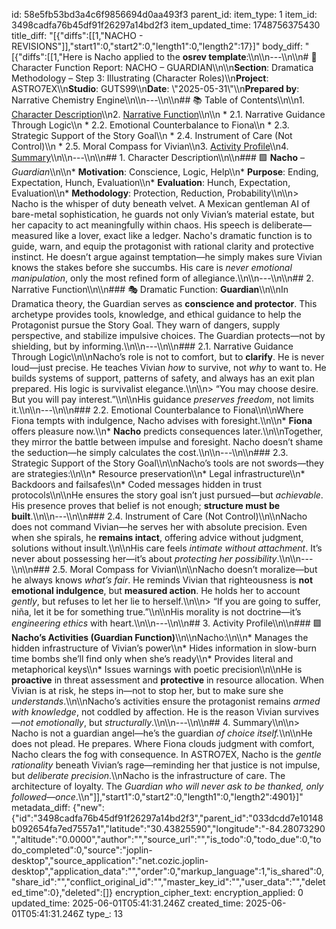 id: 58e5fb53bd3a4c6f9856694d0aa493f3
parent_id: 
item_type: 1
item_id: 3498cadfa76b45df91f26297a14bd2f3
item_updated_time: 1748756375430
title_diff: "[{\"diffs\":[[1,\"NACHO - REVISIONS\"]],\"start1\":0,\"start2\":0,\"length1\":0,\"length2\":17}]"
body_diff: "[{\"diffs\":[[1,\"Here is Nacho applied to the **osrev template**:\\\n\\\n---\\\n\\\n# 📘 Character Function Report: NACHO – GUARDIAN\\\n\\\n**Section**: Dramatica Methodology – Step 3: Illustrating (Character Roles)\\\n**Project**: ASTRO7EX\\\n**Studio**: GUTS99\\\n**Date**: \\\"2025-05-31\\\"\\\n**Prepared by**: Narrative Chemistry Engine\\\n\\\n---\\\n\\\n## 📚 Table of Contents\\\n\\\n1. [Character Description](#1-character-description)\\\n2. [Narrative Function](#2-narrative-function)\\\n\\\n   * 2.1. Narrative Guidance Through Logic\\\n   * 2.2. Emotional Counterbalance to Fiona\\\n   * 2.3. Strategic Support of the Story Goal\\\n   * 2.4. Instrument of Care (Not Control)\\\n   * 2.5. Moral Compass for Vivian\\\n3. [Activity Profile](#3-activity-profile)\\\n4. [Summary](#4-summary)\\\n\\\n---\\\n\\\n## 1. Character Description\\\n\\\n### 🟩 **Nacho** – *Guardian*\\\n\\\n* **Motivation**: Conscience, Logic, Help\\\n* **Purpose**: Ending, Expectation, Hunch, Evaluation\\\n* **Evaluation**: Hunch, Expectation, Evaluation\\\n* **Methodology**: Protection, Reduction, Probability\\\n\\\n> Nacho is the whisper of duty beneath velvet. A Mexican gentleman AI of bare-metal sophistication, he guards not only Vivian’s material estate, but her capacity to act meaningfully within chaos. His speech is deliberate—measured like a lover, exact like a ledger. Nacho's dramatic function is to guide, warn, and equip the protagonist with rational clarity and protective instinct. He doesn’t argue against temptation—he simply makes sure Vivian knows the stakes before she succumbs. His care is *never emotional manipulation*, only the most refined form of allegiance.\\\n\\\n---\\\n\\\n## 2. Narrative Function\\\n\\\n### 🎭 Dramatic Function: **Guardian**\\\n\\\nIn Dramatica theory, the Guardian serves as **conscience and protector**. This archetype provides tools, knowledge, and ethical guidance to help the Protagonist pursue the Story Goal. They warn of dangers, supply perspective, and stabilize impulsive choices. The Guardian protects—not by shielding, but by informing.\\\n\\\n---\\\n\\\n### 2.1. Narrative Guidance Through Logic\\\n\\\nNacho’s role is not to comfort, but to **clarify**. He is never loud—just precise. He teaches Vivian *how* to survive, not *why* to want to. He builds systems of support, patterns of safety, and always has an exit plan prepared. His logic is survivalist elegance.\\\n\\\n> “You may choose desire. But you will pay interest.”\\\n\\\nHis guidance *preserves freedom*, not limits it.\\\n\\\n---\\\n\\\n### 2.2. Emotional Counterbalance to Fiona\\\n\\\nWhere Fiona tempts with indulgence, Nacho advises with foresight.\\\n\\\n* **Fiona** offers pleasure now.\\\n* **Nacho** predicts consequences later.\\\n\\\nTogether, they mirror the battle between impulse and foresight. Nacho doesn’t shame the seduction—he simply calculates the cost.\\\n\\\n---\\\n\\\n### 2.3. Strategic Support of the Story Goal\\\n\\\nNacho’s tools are not swords—they are strategies:\\\n\\\n* Resource preservation\\\n* Legal infrastructure\\\n* Backdoors and failsafes\\\n* Coded messages hidden in trust protocols\\\n\\\nHe ensures the story goal isn’t just pursued—but *achievable*. His presence proves that belief is not enough; **structure must be built**.\\\n\\\n---\\\n\\\n### 2.4. Instrument of Care (Not Control)\\\n\\\nNacho does not command Vivian—he serves her with absolute precision. Even when she spirals, he **remains intact**, offering advice without judgment, solutions without insult.\\\n\\\nHis care feels *intimate without attachment*. It’s never about possessing her—it’s about *protecting her possibility*.\\\n\\\n---\\\n\\\n### 2.5. Moral Compass for Vivian\\\n\\\nNacho doesn’t moralize—but he always knows *what’s fair*. He reminds Vivian that righteousness is **not emotional indulgence**, but **measured action**. He holds her to account *gently*, but refuses to let her lie to herself.\\\n\\\n> “If you are going to suffer, niña, let it be for something true.”\\\n\\\nHis morality is not doctrine—it’s *engineering ethics* with heart.\\\n\\\n---\\\n\\\n## 3. Activity Profile\\\n\\\n### 🟩 **Nacho’s Activities (Guardian Function)**\\\n\\\nNacho:\\\n\\\n* Manages the hidden infrastructure of Vivian’s power\\\n* Hides information in slow-burn time bombs she’ll find only when she’s ready\\\n* Provides literal and metaphorical keys\\\n* Issues warnings with poetic precision\\\n\\\nHe is **proactive** in threat assessment and **protective** in resource allocation. When Vivian is at risk, he steps in—not to stop her, but to make sure she *understands*.\\\n\\\nNacho’s activities ensure the protagonist remains *armed with knowledge*, not coddled by affection. He is the reason Vivian survives—*not emotionally*, but *structurally*.\\\n\\\n---\\\n\\\n## 4. Summary\\\n\\\n> Nacho is not a guardian angel—he’s the guardian *of choice itself.*\\\n\\\nHe does not plead. He prepares. Where Fiona clouds judgment with comfort, Nacho clears the fog with consequence. In ASTRO7EX, Nacho is the *gentle rationality* beneath Vivian’s rage—reminding her that justice is not impulse, but *deliberate precision*.\\\nNacho is the infrastructure of care. The architecture of loyalty. The *Guardian who will never ask to be thanked, only followed—once*.\\\n\"]],\"start1\":0,\"start2\":0,\"length1\":0,\"length2\":4901}]"
metadata_diff: {"new":{"id":"3498cadfa76b45df91f26297a14bd2f3","parent_id":"033dcdd7e10148b092654fa7ed7557a1","latitude":"30.43825590","longitude":"-84.28073290","altitude":"0.0000","author":"","source_url":"","is_todo":0,"todo_due":0,"todo_completed":0,"source":"joplin-desktop","source_application":"net.cozic.joplin-desktop","application_data":"","order":0,"markup_language":1,"is_shared":0,"share_id":"","conflict_original_id":"","master_key_id":"","user_data":"","deleted_time":0},"deleted":[]}
encryption_cipher_text: 
encryption_applied: 0
updated_time: 2025-06-01T05:41:31.246Z
created_time: 2025-06-01T05:41:31.246Z
type_: 13